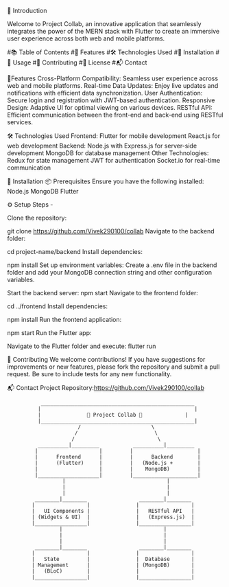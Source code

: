 
🚀 Introduction

Welcome to Project Collab, an innovative application that seamlessly integrates the power of the MERN stack with Flutter to create an immersive user experience across both web and mobile platforms.


#📚 Table of Contents
#🌈 Features
#🛠️ Technologies Used
#🔧 Installation
#🚀 Usage
#🤝 Contributing
#📄 License
#📬 Contact

🌈Features
Cross-Platform Compatibility: Seamless user experience across web and mobile platforms.
Real-time Data Updates: Enjoy live updates and notifications with efficient data synchronization.
User Authentication: Secure login and registration with JWT-based authentication.
Responsive Design: Adaptive UI for optimal viewing on various devices.
RESTful API: Efficient communication between the front-end and back-end using RESTful services.

🛠️ Technologies Used
Frontend:
Flutter for mobile development
React.js for web development
Backend:
Node.js with Express.js for server-side development
MongoDB for database management
Other Technologies:
Redux for state management
JWT for authentication
Socket.io for real-time communication

🔧 Installation
📦 Prerequisites
Ensure you have the following installed:
Node.js
MongoDB
Flutter

⚙️ Setup Steps - 

Clone the repository:

git clone https://github.com/Vivek290100/collab
Navigate to the backend folder:

cd project-name/backend
Install dependencies:

npm install
Set up environment variables: Create a .env file in the backend folder and add your MongoDB connection string and other configuration variables.

Start the backend server:
npm start
Navigate to the frontend folder:

cd ../frontend
Install dependencies:

npm install
Run the frontend application:

npm start
Run the Flutter app:

Navigate to the Flutter folder and execute:
flutter run

🤝 Contributing
We welcome contributions! If you have suggestions for improvements or new features, please fork the repository and submit a pull request. Be sure to include tests for any new functionality.

📬 Contact
Project Repository:https://github.com/Vivek290100/collab


               __________________________________________________
              |                                                  |
              |               🚀 Project Collab 🚀              |
              |__________________________________________________|
                           /                       \
                          /                         \
                         /                           \
              __________|_________           __________|_________
             |                    |         |                     |
             |      Frontend      |         |      Backend        |
             |      (Flutter)     |         |   (Node.js +        |
             |                    |         |    MongoDB)         |
             |____________________|         |_____________________|
                      |                                 |
                      |                                 |
                      |                                 |
             ________|________                 ________|________
            |                 |               |                 |
            |   UI Components |               |   RESTful API   |
            | (Widgets & UI)  |               |   (Express.js)  |
            |_________________|               |_________________|
                     |                                 |
                     |                                 |
                     |                                 |
             ________|________                 ________|________
            |                 |               |                 |
            |   State         |               |  Database       |
            | Management      |               | (MongoDB)       |
            |   (BLoC)        |               |                 |
            |_________________|               |_________________|

